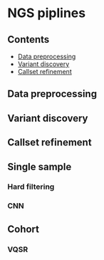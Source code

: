 # NGS piplines
## Contents
- [Data preprocessing](#Data-preprocessing)
- [Variant discovery](#Variant-discovery)
- [Callset refinement](#Callset-refinement)




## Data preprocessing  <a name="Data-preprocessing"></a>

## Variant discovery  <a name="Variant-discovery"></a>


## Callset refinement <a name="Callset-refinement"></a>



## Single sample <a name="Single-sample"></a>

### Hard filtering <a name="Single-sample"></a>

### CNN <a name="Single-sample"></a>

## Cohort <a name="Single-sample"></a>

### VQSR <a name="Single-sample"></a>

